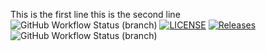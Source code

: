 This is the first line
this is the second line
![GitHub Workflow Status (branch)](https://img.shields.io/github/actions/workflow/status/RWatson124/Sem/main.yml?branch=main)
[![LICENSE](https://img.shields.io/github/license/RWatson124/sem.svg?style=flat-square)](https://github.com/<RWatson124>/sem/blob/master/LICENSE)
[![Releases](https://img.shields.io/github/release/RWatson124/sem/all.svg?style=flat-square)](https://github.com/<RWatson124>/Sem/releases)
![GitHub Workflow Status (branch)](https://img.shields.io/github/actions/workflow/status/RWatson124/Sem/main.yml)
